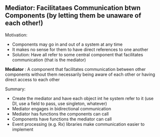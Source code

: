 ## Mediator: Facilitataes Communication btwn Components (by letting them be unaware of each other!)

Motivation:
- Components may go in and out of a system at any time
- It makes no sense for them to have direct references to one another
- Solution: Have all refer to some central component that facilitates communication (that is the mediator)

__Mediator__ : A component that facilitates communication between other components without them necessarily being aware of each other or having direct access to each other

Summary:
- Create the mediator and have each object int he system refer to it (use DI, use a field to pass, use singleton, whatever)
- Mediator engages in bidirectional communication
- Mediator has functions the components can call
- Components have functions the mediator can call
- Event processing (e.g. Rx) libraries make communication easier to implement


